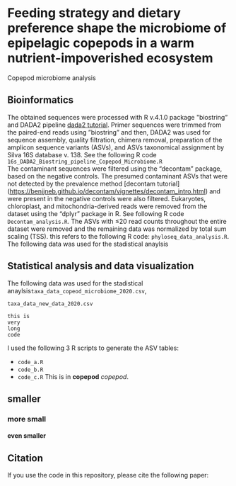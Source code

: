 # Feeding strategy and dietary preference shape the microbiome of epipelagic copepods in a warm nutrient-impoverished ecosystem
Copepod microbiome analysis

## Bioinformatics
The obtained sequences were processed with R v.4.1.0 package "biostring” and DADA2 pipeline [dada2 tutorial](https://benjjneb.github.io/dada2/tutorial_1_8.html). Primer sequences were trimmed from the paired-end reads using ”biostring” and then, DADA2 was used for sequence assembly, quality filtration, chimera removal, preparation of the amplicon sequence variants (ASVs), and ASVs taxonomical assignment by Silva 16S database v. 138. See the following R code `16s_DADA2_Biostring_pipeline_Copepod_Microbiome.R`  
The contaminant sequences were filtered using the “decontam” package, based on the negative controls. The presumed contaminant ASVs that were not detected by the prevalence method [decontam tutorial] (https://benjjneb.github.io/decontam/vignettes/decontam_intro.html) and were present in the negative controls were also filtered. Eukaryotes, chloroplast, and mitochondria-derived reads were removed from the dataset using the “dplyr” package in R. See following R code `Decontam_analysis.R`. The ASVs with ≤20 read counts throughout the entire dataset were removed and the remaining data was normalized by total sum scaling (TSS). this refers to the following R code: `phyloseq_data_analysis.R`. 
The following data was used for the stadistical anaylsis

## Statistical analysis and data visualization
The following data was used for the stadistical anaylsis`taxa_data_copeod_microbiome_2020.csv`, 

`taxa_data_new_data_2020.csv`

```
this is
very
long
code
```
I used the following 3 R scripts to generate the ASV tables:
* `code_a.R`
* `code_b.R`
* `code_c.R`
This is in **copepod** *copepod*.

## smaller
### more small
#### even smaller


## Citation
If you use the code in this repository, please cite the following paper:
